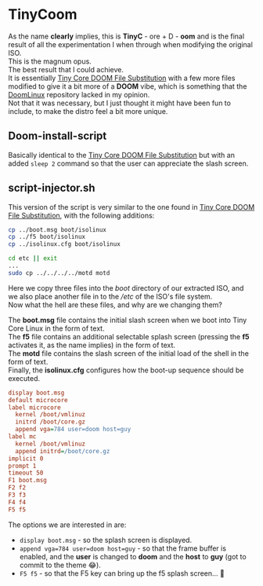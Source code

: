 # TinyCoom

As the name **clearly** implies, this is **TinyC** - ore + D - **oom** and is the final result of all the experimentation I when through when modifying the original ISO.  
This is the magnum opus.  
The best result that I could achieve.  
It is essentially [Tiny Core DOOM File Substitution](https://github.com/Mr-Watch/Tiny-Core-DOOM/tree/main/Tiny%20Core%20DOOM%20File%20Substitution) with a few more files modified to give it a bit more of a **DOOM** vibe, which is something that the [DoomLinux](https://github.com/shadlyd15/DoomLinux) repository lacked in my opinion.  
Not that it was necessary, but I just thought it might have been fun to include, to make the distro feel a bit more unique.

## Doom-install-script

Basically identical to the [Tiny Core DOOM File Substitution](https://github.com/Mr-Watch/Tiny-Core-DOOM/tree/main/Tiny%20Core%20DOOM%20File%20Substitution) but with an added `sleep 2` command so that the user can appreciate the slash screen.

## script-injector.sh

This version of the script is very similar to the one found in [Tiny Core DOOM File Substitution](https://github.com/Mr-Watch/Tiny-Core-DOOM/tree/main/Tiny%20Core%20DOOM%20File%20Substitution), with the following additions:  

```sh
cp ../boot.msg boot/isolinux
cp ../f5 boot/isolinux
cp ../isolinux.cfg boot/isolinux
```

```sh
cd etc || exit
...
sudo cp ../../../../motd motd
```

Here we copy three files into the *boot* directory of our extracted ISO, and we also place another file in to the */etc* of the ISO's file system.  
Now what the hell are these files, and why are we changing them?  

The **boot.msg** file contains the initial slash screen when we boot into Tiny Core Linux in the form of text.  
The **f5** file contains an additional selectable splash screen (pressing the **f5** activates it, as the name implies) in the form of text.  
The **motd** file contains the slash screen of the initial load of the shell in the form of text.  
Finally, the **isolinux.cfg** configures how the boot-up sequence should be executed.  

```cfg
display boot.msg
default microcore
label microcore
  kernel /boot/vmlinuz
  initrd /boot/core.gz
  append vga=784 user=doom host=guy
label mc
  kernel /boot/vmlinuz
  append initrd=/boot/core.gz
implicit 0
prompt 1
timeout 50
F1 boot.msg
F2 f2
F3 f3
F4 f4
F5 f5
```

The options we are interested in are:  

- `display boot.msg` - so the splash screen is displayed.  
- `append vga=784 user=doom host=guy` - so that the frame buffer is enabled, and the **user** is changed to **doom** and the **host** to **guy** (got to commit to the theme :joy:).  
- `F5 f5` - so that the F5 key can bring up the f5 splash screen… :melting_face:
